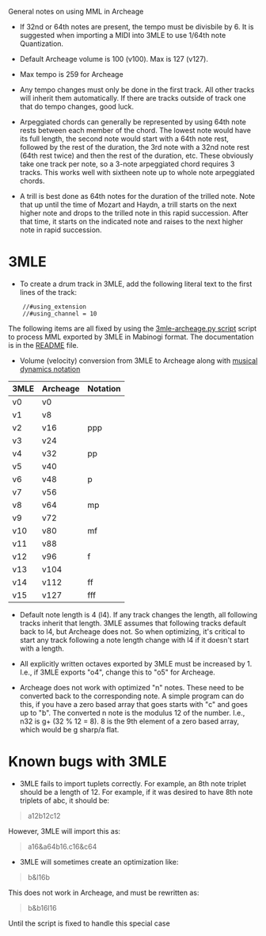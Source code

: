 General notes on using MML in Archeage

* If 32nd or 64th notes are present, the tempo must be divisbile by 6. It is suggested when importing a MIDI into 3MLE to use 1/64th note Quantization.

* Default Archeage volume is 100 (v100).  Max is 127 (v127).

* Max tempo is 259 for Archeage

* Any tempo changes must only be done in the first track.  All other tracks will inherit them automatically.  If there are tracks outside of track one that do tempo changes, good luck.

* Arpeggiated chords can generally be represented by using 64th note rests between each member of the chord.  The lowest note would have its full length, the second note would start with a 64th note rest, followed by the rest of the duration, the 3rd note with a 32nd note rest (64th rest twice) and then the rest of the duration, etc.  These obviously take one track per note, so a 3-note arpeggiated chord requires 3 tracks.  This works well with sixtheen note up to whole note arpeggiated chords.

* A trill is best done as 64th notes for the duration of the trilled note. Note that up until the time of Mozart and Haydn, a trill starts on the next higher note and drops to the trilled note in this rapid succession.  After that time, it starts on the indicated note and raises to the next higher note in rapid succession.

# 3MLE

* To create a drum track in 3MLE, add the following literal text to the first lines of the track:

```
    //#using_extension
    //#using_channel = 10
```

The following items are all fixed by using the [3mle-archeage.py script](https://raw.githubusercontent.com/kernighan/archeage-3mle/main/3mle-archeage.py) script to process MML exported by 3MLE in Mabinogi format. The documentation is in the [README](README.md) file.

*  Volume (velocity) conversion from 3MLE to Archeage along with [musical dynamics notation](https://en.wikipedia.org/wiki/Dynamics_%28music%29#Interpretation_by_notation_programs)

| 3MLE | Archeage |Notation|
| ---- | -------- |--------|
| v0   | v0       |        |
| v1   | v8       |        |
| v2   | v16      | ppp    |
| v3   | v24      |        |
| v4   | v32      | pp     |
| v5   | v40      |        |
| v6   | v48      | p      |
| v7   | v56      |        |
| v8   | v64      | mp     |
| v9   | v72      |        |
| v10  | v80      | mf     |
| v11  | v88      |        |
| v12  | v96      | f      |
| v13  | v104     |        |
| v14  | v112     | ff     |
| v15  | v127     | fff    |

* Default note length is 4 (l4).  If any track changes the length, all following tracks inherit that length. 3MLE assumes that following tracks default back to l4, but Archeage does not. So when optimizing, it's critical to start any track following a note length change with l4 if it doesn't start with a length.

* All explicitly written octaves exported by 3MLE must be increased by 1.  I.e., if 3MLE exports "o4", change this to "o5" for Archeage.

* Archeage does not work with optimized "n" notes.  These need to be converted back to the corresponding note. A simple program can do this, if you have a zero based array that goes starts with "c" and goes up to "b".  The converted n note is the modulus 12 of the number.  I.e., n32 is g+ (32 % 12 = 8). 8 is the 9th element of a zero based array, which would be g sharp/a flat.


# Known bugs with 3MLE

* 3MLE fails to import tuplets correctly.  For example, an 8th note triplet should be a length of 12.  For example, if it was desired to have 8th note triplets of abc, it should be:

> a12b12c12

However, 3MLE will import this as:

> a16&a64b16.c16&c64

* 3MLE will sometimes create an optimization like:

> b&l16b

This does not work in Archeage, and must be rewritten as:

> b&b16l16

Until the script is fixed to handle this special case
